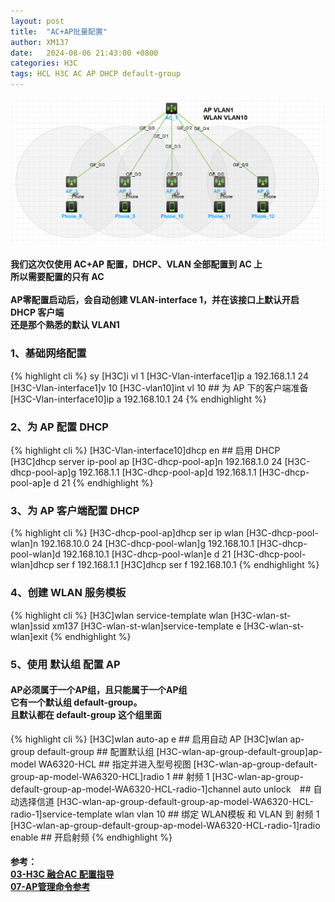 ```yaml
---
layout: post
title:  "AC+AP批量配置"
author: XM137
date:   2024-08-06 21:43:00 +0800
categories: H3C
tags: HCL H3C AC AP DHCP default-group
---
```


![](/assets/H3C/2024-08-06/DHCP/Group/image1.png)

<h4>我们这次仅使用 AC+AP 配置，DHCP、VLAN 全部配置到 AC 上<br>
所以需要配置的只有 AC<br>
<br>
AP零配置启动后，会自动创建 VLAN-interface 1，并在该接口上默认开启 DHCP 客户端<br>
还是那个熟悉的默认 VLAN1</h4>

### 1、基础网络配置
{% highlight cli %}
<H3C>sy
[H3C]i vl 1
[H3C-Vlan-interface1]ip a 192.168.1.1 24
[H3C-Vlan-interface1]v 10
[H3C-vlan10]int vl 10 ## 为 AP 下的客户端准备
[H3C-Vlan-interface10]ip a 192.168.10.1 24
{% endhighlight %}

### 2、为 AP 配置 DHCP
{% highlight cli %}
[H3C-Vlan-interface10]dhcp en ## 启用 DHCP
[H3C]dhcp server ip-pool ap
[H3C-dhcp-pool-ap]n 192.168.1.0 24
[H3C-dhcp-pool-ap]g 192.168.1.1
[H3C-dhcp-pool-ap]d 192.168.1.1
[H3C-dhcp-pool-ap]e d 21
{% endhighlight %}

### 3、为 AP 客户端配置 DHCP
{% highlight cli %}
[H3C-dhcp-pool-ap]dhcp ser ip wlan
[H3C-dhcp-pool-wlan]n 192.168.10.0 24
[H3C-dhcp-pool-wlan]g 192.168.10.1
[H3C-dhcp-pool-wlan]d 192.168.10.1
[H3C-dhcp-pool-wlan]e d 21
[H3C-dhcp-pool-wlan]dhcp ser f 192.168.1.1
[H3C]dhcp ser f 192.168.10.1
{% endhighlight %}

### 4、创建 WLAN 服务模板
{% highlight cli %}
[H3C]wlan service-template wlan
[H3C-wlan-st-wlan]ssid xm137
[H3C-wlan-st-wlan]service-template e
[H3C-wlan-st-wlan]exit
{% endhighlight %}

### 5、使用 默认组 配置 AP
<h4>AP必须属于一个AP组，且只能属于一个AP组<br>
它有一个默认组 default-group。<br>
且默认都在 default-group 这个组里面</h4>

{% highlight cli %}
[H3C]wlan auto-ap e ## 启用自动 AP
[H3C]wlan ap-group default-group ## 配置默认组
[H3C-wlan-ap-group-default-group]ap-model WA6320-HCL ## 指定并进入型号视图
[H3C-wlan-ap-group-default-group-ap-model-WA6320-HCL]radio 1 ## 射频 1
[H3C-wlan-ap-group-default-group-ap-model-WA6320-HCL-radio-1]channel auto unlock　## 自动选择信道
[H3C-wlan-ap-group-default-group-ap-model-WA6320-HCL-radio-1]service-template wlan vlan 10 ## 绑定 WLAN模板 和 VLAN 到 射频 1
[H3C-wlan-ap-group-default-group-ap-model-WA6320-HCL-radio-1]radio enable ## 开启射频
{% endhighlight %}

#### 参考：<br> [03-H3C 融合AC 配置指导][AC] <br> [07-AP管理命令参考][AP] 
[AC]: https://www.h3c.com/cn/d_202001/1266047_30005_0.htm#_Toc524618802  
[AP]: https://www.h3c.com/cn/d_202206/1627409_30005_0.htm 
